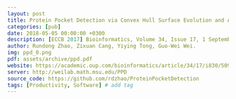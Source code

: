 ```yaml
---
layout: post
title: Protein Pocket Detection via Convex Hull Surface Evolution and Associated Reeb Graph
categories: [pub]
date: 2018-05-05 00:00:00 +0300
description: [ECCB 2017] Bioinformatics, Volume 34, Issue 17, 1 September 2018, Pages i830–i837
author: Rundong Zhao, Zixuan Cang, Yiying Tong, Guo-Wei Wei.
img: ppd_0.png
pdf: assets/archive/ppd.pdf
website: https://academic.oup.com/bioinformatics/article/34/17/i830/5093253
server: http://weilab.math.msu.edu/PPD
source_code: https://github.com/rdzhao/ProteinPocketDetection
tags: [Productivity, Software] # add tag
---
```

